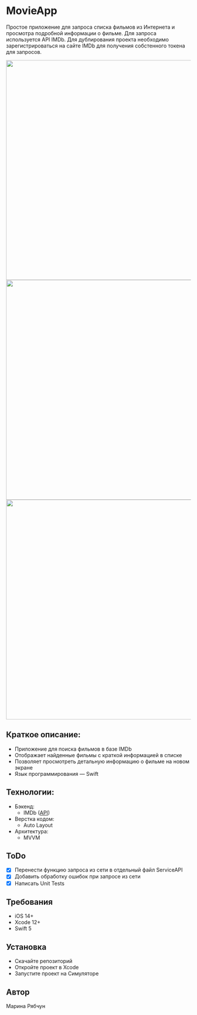 # MovieApp
Простое приложение для запроса списка фильмов из Интернета и просмотра подробной информации о фильме. Для запроса используется API IMDb. Для дублирования проекта необходимо зарегистрироваться на сайте IMDb для получения собстенного токена для запросов.

<p align="center">
<img src="https://github.com/MarinaRyabchun/movie-app/blob/main/screen1.jpg" height="600"/></h1>
<img src="https://github.com/MarinaRyabchun/movie-app/blob/main/screen2.jpg" height="600"/></h1>
<img src="https://github.com/MarinaRyabchun/movie-app/blob/main/screen3.jpg" height="600"/></h1>

## Краткое описание:
* Приложение для поиска фильмов в базе IMDb
* Отображает найденные фильмы с краткой информацией в списке
* Позволяет просмотреть детальную информацию о фильме на новом экране
* Язык программирования — Swift

## Технологии:
* Бэкенд:
    - IMDb ([API](https://imdb-api.com/))
* Верстка кодом:
    - Auto Layout
* Архитектура:
    - MVVM

## ToDo
- [x] Перенести функцию запроса из сети в отдельный файл ServiceAPI
- [x] Добавить обработку ошибок при запросе из сети
- [x] Написать Unit Tests

## Требования
* iOS 14+
* Xcode 12+
* Swift 5

## Установка
* Скачайте репозиторий
* Откройте проект в Xcode
* Запустите проект на Симуляторе

## Автор
Марина Рябчун
